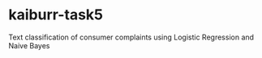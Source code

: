 # kaiburr-task5
Text classification of consumer complaints using Logistic Regression and Naive Bayes
